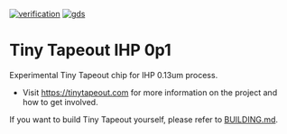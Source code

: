 [![verification](../../actions/workflows/verification.yaml/badge.svg)](../../actions/workflows/verification.yaml)
[![gds](../../actions/workflows/gds.yaml/badge.svg)](../../actions/workflows/gds.yaml)

# Tiny Tapeout IHP 0p1

Experimental Tiny Tapeout chip for IHP 0.13um process.

- Visit https://tinytapeout.com for more information on the project and how to get involved.

If you want to build Tiny Tapeout yourself, please refer to [BUILDING.md](BUILDING.md).
